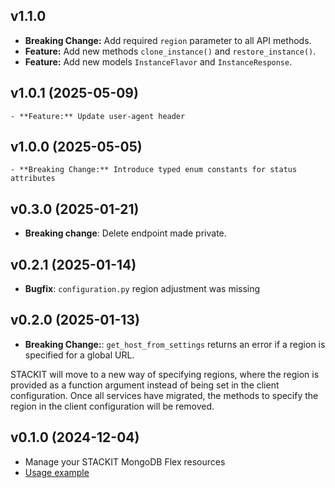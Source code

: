 ## v1.1.0
- **Breaking Change:** Add required `region` parameter to all API methods.
- **Feature:** Add new methods `clone_instance()` and `restore_instance()`.
- **Feature:** Add new models `InstanceFlavor` and `InstanceResponse`.

## v1.0.1 (2025-05-09)
    - **Feature:** Update user-agent header

## v1.0.0 (2025-05-05)
    - **Breaking Change:** Introduce typed enum constants for status attributes

## v0.3.0 (2025-01-21)

- **Breaking change**: Delete endpoint made private.

## v0.2.1 (2025-01-14)

- **Bugfix**: `configuration.py` region adjustment was missing

## v0.2.0 (2025-01-13)

- **Breaking Change:**: `get_host_from_settings` returns an error if a region is specified for a global URL.

STACKIT will move to a new way of specifying regions, where the region is provided as a function argument instead of being set in the client configuration. Once all services have migrated, the methods to specify the region in the client configuration will be removed.

## v0.1.0 (2024-12-04)

- Manage your STACKIT MongoDB Flex resources
- [Usage example](https://github.com/stackitcloud/stackit-sdk-python/tree/main/examples/mongodbflex)
